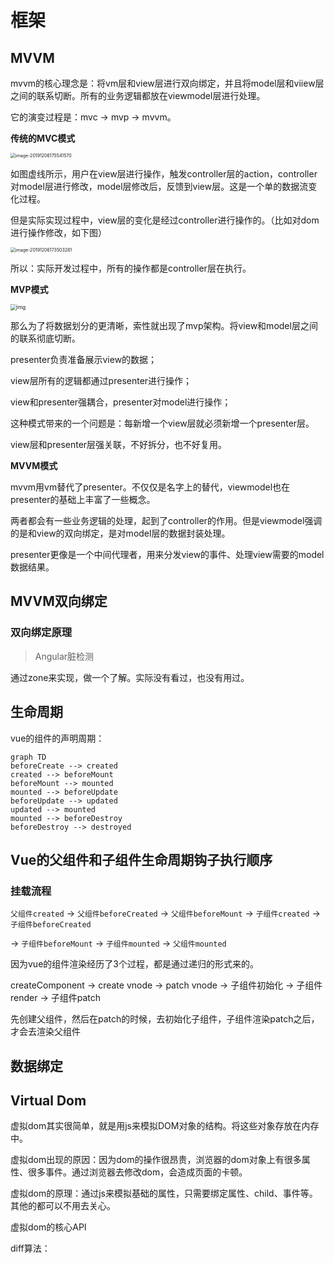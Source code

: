 # 框架

## MVVM

mvvm的核心理念是：将vm层和view层进行双向绑定，并且将model层和viiew层之间的联系切断。所有的业务逻辑都放在viewmodel层进行处理。

它的演变过程是：mvc -> mvp -> mvvm。



**传统的MVC模式**

<img src="https://ipic-coda.oss-cn-beijing.aliyuncs.com/2020-03-10-131118.jpg" alt="image-20191206175541570" style="zoom:50%;" />

如图虚线所示，用户在view层进行操作，触发controller层的action，controller对model层进行修改，model层修改后，反馈到view层。这是一个单的数据流变化过程。

但是实际实现过程中，view层的变化是经过controller进行操作的。（比如对dom进行操作修改，如下图）



<img src="https://ipic-coda.oss-cn-beijing.aliyuncs.com/2020-03-10-131124.jpg" alt="image-20191206173503281" style="zoom:50%;" />

所以：实际开发过程中，所有的操作都是controller层在执行。



**MVP模式**

<img src="https://ipic-coda.oss-cn-beijing.aliyuncs.com/2020-03-10-125941.png" alt="img" style="zoom:60%;" />

那么为了将数据划分的更清晰，索性就出现了mvp架构。将view和model层之间的联系彻底切断。

presenter负责准备展示view的数据；

view层所有的逻辑都通过presenter进行操作；

view和presenter强耦合，presenter对model进行操作；

这种模式带来的一个问题是：每新增一个view层就必须新增一个presenter层。

view层和presenter层强关联，不好拆分，也不好复用。



**MVVM模式**

mvvm用vm替代了presenter。不仅仅是名字上的替代，viewmodel也在presenter的基础上丰富了一些概念。

两者都会有一些业务逻辑的处理，起到了controller的作用。但是viewmodel强调的是和view的双向绑定，是对model层的数据封装处理。

presenter更像是一个中间代理者，用来分发view的事件、处理view需要的model数据结果。



## MVVM双向绑定

### 双向绑定原理

> Angular脏检测

通过zone来实现，做一个了解。实际没有看过，也没有用过。







## 生命周期

vue的组件的声明周期：

```mermaid
graph TD
beforeCreate --> created
created --> beforeMount
beforeMount --> mounted
mounted --> beforeUpdate
beforeUpdate --> updated
updated --> mounted
mounted --> beforeDestroy
beforeDestroy --> destroyed
```







## Vue的父组件和子组件生命周期钩子执行顺序

### 挂载流程

`父组件created` -> `父组件beforeCreated` -> `父组件beforeMount` -> `子组件created` -> `子组件beforeCreated`

-> `子组件beforeMount` -> `子组件mounted` -> `父组件mounted`

因为vue的组件渲染经历了3个过程，都是通过递归的形式来的。

createComponent -> create vnode -> patch vnode -> 子组件初始化 -> 子组件render  -> 子组件patch

先创建父组件，然后在patch的时候，去初始化子组件，子组件渲染patch之后，才会去渲染父组件





## 数据绑定



## Virtual Dom

虚拟dom其实很简单，就是用js来模拟DOM对象的结构。将这些对象存放在内存中。



虚拟dom出现的原因：因为dom的操作很昂贵，浏览器的dom对象上有很多属性、很多事件。通过浏览器去修改dom，会造成页面的卡顿。



虚拟dom的原理：通过js来模拟基础的属性，只需要绑定属性、child、事件等。其他的都可以不用去关心。



虚拟dom的核心API



diff算法：